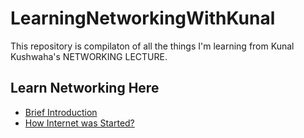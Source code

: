 # LearningNetworkingWithKunal
This repository is compilaton of all the things I'm learning from  Kunal Kushwaha's NETWORKING LECTURE. 


## Learn Networking Here
- [Brief Introduction](/01_introduction/introduction.md)
- [How Internet was Started?](/01_How_internet_was_started/internethistory.md)
